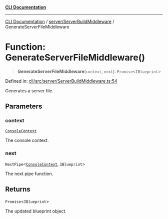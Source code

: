 [**CLI Documentation**](../../../README.md)

***

[CLI Documentation](../../../README.md) / [server/ServerBuildMiddleware](../README.md) / GenerateServerFileMiddleware

# Function: GenerateServerFileMiddleware()

> **GenerateServerFileMiddleware**(`context`, `next`): `Promise`\<`IBlueprint`\>

Defined in: [cli/src/server/ServerBuildMiddleware.ts:54](https://github.com/stonemjs/cli/blob/df49bf1f270a78a61946870e36ae0b10d02482b3/src/server/ServerBuildMiddleware.ts#L54)

Generates a server file.

## Parameters

### context

[`ConsoleContext`](../../../declarations/interfaces/ConsoleContext.md)

The console context.

### next

`NextPipe`\<[`ConsoleContext`](../../../declarations/interfaces/ConsoleContext.md), `IBlueprint`\>

The next pipe function.

## Returns

`Promise`\<`IBlueprint`\>

The updated blueprint object.
